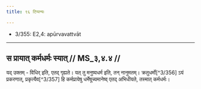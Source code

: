 ```yaml
---
title: ९६ टिप्पन्यः

---
```

- 3/355: E2,4: apūrvavattvāt

____________________________________________


## स प्रायात् कर्मधर्मः स्यात् // MS_३,४.४ //

यद् उक्तम् - विधिर् इति, एतद् गृह्यते। यत् तु मनुष्यधर्म इति, तन् नानुमतम्। क्रतुधर्मो[^3/356] ऽयं प्रकरणात्, प्रकृत्यैव[^3/357] हि कर्मप्रायेषु धर्मेषूच्यमानेष्व् एतद् अभिधीयते, तस्मात् कर्मधर्मः।